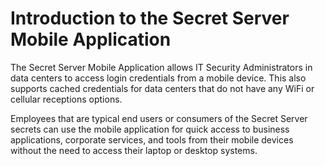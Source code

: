 [title]: # (Introduction)
[tags]: # (mobile)
[priority]: # (1)
# Introduction to the Secret Server Mobile Application

The Secret Server Mobile Application allows IT Security Administrators in data centers to access login credentials from a mobile device. This also supports cached credentials for data centers that do not have any WiFi or cellular receptions options.

Employees that are typical end users or consumers of the Secret Server secrets can use the mobile application for quick access to business applications, corporate services, and tools from their mobile devices without the need to access their laptop or desktop systems.
